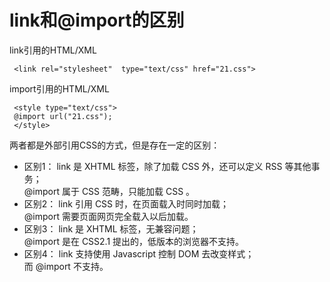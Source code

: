 # link和@import的区别

link引用的HTML/XML

     <link rel="stylesheet"  type="text/css" href="21.css">
     
import引用的HTML/XML

     <style type="text/css">
     @import url("21.css");
     </style>

两者都是外部引用CSS的方式，但是存在一定的区别： 

- 区别1： link 是 XHTML 标签，除了加载 CSS 外，还可以定义 RSS 等其他事务； <br>@import 属于 CSS 范畴，只能加载 CSS 。 
- 区别2： link 引用 CSS 时，在页面载入时同时加载；<br> @import 需要页面网页完全载入以后加载。 
- 区别3： link 是 XHTML 标签，无兼容问题； <br>@import 是在 CSS2.1 提出的，低版本的浏览器不支持。 
- 区别4： link 支持使用 Javascript 控制 DOM 去改变样式；<br>而 @import 不支持。 